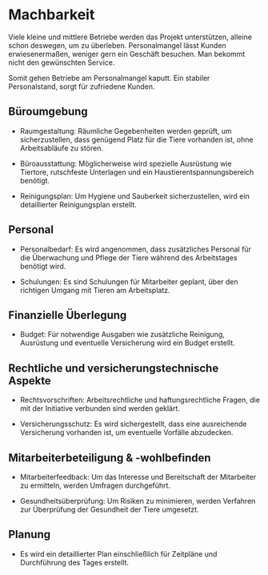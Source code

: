 # Machbarkeit

Viele kleine und mittlere Betriebe werden das Projekt unterstützen, alleine schon deswegen, um zu überleben. Personalmangel lässt Kunden erwiesenermaßen, weniger gern ein Geschäft besuchen. Man bekommt nicht den gewünschten Service. 

Somit gehen Betriebe am Personalmangel kaputt. Ein stabiler Personalstand, sorgt für zufriedene Kunden. 

## Büroumgebung 
- Raumgestaltung: Räumliche Gegebenheiten werden geprüft, um sicherzustellen, dass genügend Platz für die Tiere vorhanden  ist, ohne Arbeitsabläufe zu stören.
  
- Büroausstattung: Möglicherweise wird spezielle Ausrüstung wie Tiertore, rutschfeste Unterlagen und ein Haustierentspannungsbereich benötigt.

- Reinigungsplan: Um Hygiene und Sauberkeit sicherzustellen, wird ein detaillierter Reinigungsplan erstellt.

## Personal
- Personalbedarf: Es wird angenommen, dass zusätzliches Personal für die Überwachung und Pflege der Tiere während des Arbeitstages benötigt wird. 

- Schulungen: Es sind Schulungen für Mitarbeiter geplant, über den richtigen Umgang mit Tieren am Arbeitsplatz.

## Finanzielle Überlegung 
-  Budget: Für notwendige Ausgaben wie zusätzliche Reinigung, Ausrüstung und eventuelle Versicherung wird ein Budget erstellt.

## Rechtliche und versicherungstechnische Aspekte
- Rechtsvorschriften: Arbeitsrechtliche und haftungsrechtliche Fragen, die mit der Initiative verbunden sind werden geklärt.

- Versicherungsschutz: Es wird sichergestellt, dass eine ausreichende Versicherung vorhanden ist, um eventuelle Vorfälle abzudecken. 

## Mitarbeiterbeteiligung & -wohlbefinden
- Mitarbeiterfeedback: Um das Interesse und Bereitschaft der Mitarbeiter zu ermitteln, werden Umfragen durchgeführt.

- Gesundheitsüberprüfung:
  Um Risiken zu minimieren, werden Verfahren zur Überprüfung der Gesundheit der Tiere umgesetzt.

## Planung 
- Es wird ein detaillierter Plan einschließlich für Zeitpläne und Durchführung des Tages erstellt. 


